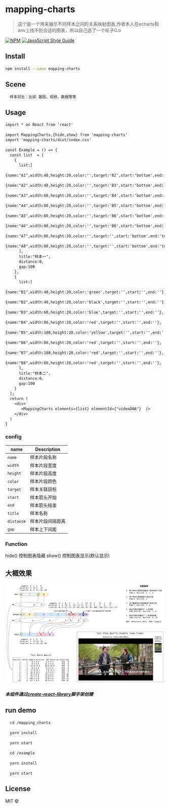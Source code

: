 <!--
 * @Description: 
 * @Author: jiangjie
 * @Date: 2022-08-26 11:23:01
 * @LastEditTime: 2022-09-01 14:36:51
 * @LastEditors: jiangjie
 * @Reference: 
-->
# mapping-charts

> 这个是一个用来展示不同样本之间的关系映射图表,作者本人在echarts和anv上找不到合适的图表，所以自己造了一个轮子O.o

[![NPM](https://img.shields.io/npm/v/mapping-charts.svg)](https://www.npmjs.com/package/mapping-charts) [![JavaScript Style Guide](https://img.shields.io/badge/code_style-standard-brightgreen.svg)](https://standardjs.com)


## Install

```bash
npm install --save mapping-charts
```

## Scene

```
  样本对比：比如 基因、视频、数据等等
```

## Usage

```tsx
import * as React from 'react'

import MappingCharts,{hide,show} from 'mapping-charts'
import 'mapping-charts/dist/index.css'

const Example = () => {
  const list  = [
    {
      list:[
        {name:"A1",width:40,height:20,color:'',target:'B2',start:'bottom',end:'top'},
        {name:"A2",width:40,height:20,color:'',target:'B3',start:'bottom',end:'top'},
        {name:"A3",width:60,height:20,color:'',target:'B4',start:'bottom',end:'top'},
        {name:"A4",width:80,height:20,color:'',target:'B5',start:'bottom',end:'top'},
        {name:"A5",width:80,height:20,color:'',target:'B6',start:'bottom',end:'top'},
        {name:"A6",width:80,height:20,color:'',target:'B6',start:'bottom',end:'top'},
        {name:"A7",width:80,height:20,color:'',target:'',start:'bottom',end:'top'},
        {name:"A8",width:80,height:20,color:'',target:'',start:'bottom',end:'top'}
      ],
      title:"样本一",
      distance:0,
      gap:100
    },
    {
      list:[
        {name:"B1",width:40,height:20,color:'green',target:'',start:'',end:''},
        {name:"B2",width:40,height:20,color:'black',target:'',start:'',end:''},
        {name:"B3",width:60,height:20,color:'blue',target:'',start:'',end:''},
        {name:"B4",width:80,height:20,color:'red',target:'',start:'',end:''},
        {name:"B5",width:180,height:20,color:'yellow',target:'',start:'',end:''},
        {name:"B6",width:80,height:20,color:'red',target:'',start:'',end:''},
        {name:"B7",width:180,height:20,color:'red',target:'',start:'',end:''},
        {name:"B8",width:80,height:20,color:'red',target:'',start:'',end:''},
      ],
      title:"样本二",
      distance:0,
      gap:100
    }
  ];
  return (
    <div>
       <MappingCharts elements={list} elementId={"videoDNA"}  />
    </div>
  )
}
```


### config
| name | Description |
|-----------|-------------|
| `name` | 样本片段名称 |
| `width` | 样本片段宽度 |
| `height` | 样本片段高度 |
| `color` | 样本片段颜色 |
| `target` | 样本关联目标 |
| `start` | 样本箭头开始 |
| `end` | 样本箭头结束 |
| `title` |样本名称|
| `distance` | 样本片段间隔距离 |
| `gap` | 样本上下间距 |

### Function

hide() 控制图表隐藏
show() 控制图表显示(默认显示)

## 大概效果


<img src="./demo.jpg" />

##### 本组件通过<a href="https://github.com/transitive-bullshit/create-react-library/blob/master/readme.zh-CN.md">create-react-library</a>脚手架创建

## run demo
```
  cd /mapping_charts

  yarn install

  yarn start

  cd /example

  yarn install

  yarn start
```
## License

MIT © [](https://github.com/)
